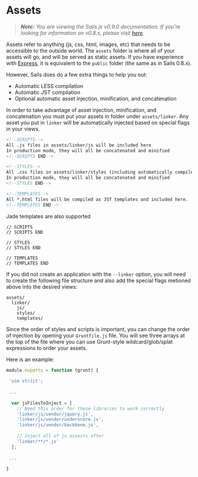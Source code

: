 # Assets
> _**Note:** You are viewing the Sails.js v0.9.0 documentation.  If you're looking for information on v0.8.x, please visit [here](http://08x.sailsjs.org)._

Assets refer to anything (js, css, html, images, etc) that needs to be accessible to the outside world. 
The `assets` folder is where all of your assets will go, and will be served as static assets. 
If you have experience with [Express](http://www.expressjs.com), it is equivalent to the `public` folder (the same as in Sails 0.8.x).  

However, Sails does do a few extra things to help you out:
 - Automatic LESS compilation
 - Automatic JST compilation
 - Optional automatic asset injection, minification, and concatenation

In order to take advantage of asset injection, minification, and concatenation you must put your assets in folder under 
`assets/linker`. Any asset you put in `linker` will be automatically injected based on special flags in your views.
```html
<!--SCRIPTS-->
All .js files in assets/linker/js will be included here
In production mode, they will all be concatenated and minified
<!--SCRIPTS END-->

<!--STYLES-->
All .css files in assets/linker/styles (including automatically compile ones from LESS) will be included here
In production mode, they will all be concatenated and minified
<!--STYLES END-->

<!--TEMPLATES-->
All *.html files will be compiled as JST templates and included here.
<!--TEMPLATES END-->
```
Jade templates are also supported
```jade
// SCRIPTS
// SCRIPTS END

// STYLES
// STYLES END

// TEMPLATES
// TEMPLATES END
```

If you did not create an application with the `--linker` option, you will need to create the following file structure
and also add the special flags metioned above into the desired views:
```
assets/
  linker/
    js/
    styles/
    templates/
```

Since the order of styles and scripts is important, you can change the order of injection by opening your
`Gruntfile.js` file. You will see three arrays at the top of the file where you can use Grunt-style
wildcard/glob/splat expressions to order your assets.

Here is an example:
```javascript
module.exports = function (grunt) {
 
 'use strict';
 
 ...
 
  var jsFilesToInject = [
    // Need this order for these libraries to work correctly
    'linker/js/vendor/jquery.js',
    'linker/js/vendor/underscore.js',
    'linker/js/vendor/backbone.js',
    
    // Inject all of js assests after
    'linker/**/*.js'
  ];
 
 ...
 
}
```
